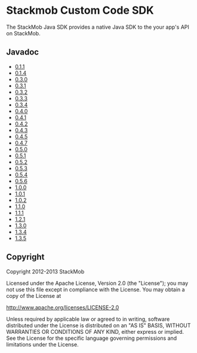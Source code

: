 # Stackmob Custom Code SDK

The StackMob Java SDK provides a native Java SDK to the your app's API on StackMob.

## Javadoc

* [0.1.1](http://stackmob.github.com/stackmob-java-client-sdk/javadoc/0.1.1/apidocs/)
* [0.1.4](http://stackmob.github.com/stackmob-java-client-sdk/javadoc/0.1.4/apidocs/)
* [0.3.0](http://stackmob.github.com/stackmob-java-client-sdk/javadoc/0.3.0/apidocs/)
* [0.3.1](http://stackmob.github.com/stackmob-java-client-sdk/javadoc/0.3.1/apidocs/)
* [0.3.2](http://stackmob.github.com/stackmob-java-client-sdk/javadoc/0.3.2/apidocs/)
* [0.3.3](http://stackmob.github.com/stackmob-java-client-sdk/javadoc/0.3.3/apidocs/)
* [0.3.4](http://stackmob.github.com/stackmob-java-client-sdk/javadoc/0.3.4/apidocs/)
* [0.4.0](http://stackmob.github.com/stackmob-java-client-sdk/javadoc/0.4.0/apidocs/)
* [0.4.1](http://stackmob.github.com/stackmob-java-client-sdk/javadoc/0.4.1/apidocs/)
* [0.4.2](http://stackmob.github.com/stackmob-java-client-sdk/javadoc/0.4.2/apidocs/)
* [0.4.3](http://stackmob.github.com/stackmob-java-client-sdk/javadoc/0.4.3/apidocs/)
* [0.4.5](http://stackmob.github.com/stackmob-java-client-sdk/javadoc/0.4.5/apidocs/)
* [0.4.7](http://stackmob.github.com/stackmob-java-client-sdk/javadoc/0.4.7/apidocs/)
* [0.5.0](http://stackmob.github.com/stackmob-java-client-sdk/javadoc/0.5.0/apidocs/)
* [0.5.1](http://stackmob.github.com/stackmob-java-client-sdk/javadoc/0.5.1/apidocs/)
* [0.5.2](http://stackmob.github.com/stackmob-java-client-sdk/javadoc/0.5.2/apidocs/)
* [0.5.3](http://stackmob.github.com/stackmob-java-client-sdk/javadoc/0.5.3/apidocs/)
* [0.5.4](http://stackmob.github.com/stackmob-java-client-sdk/javadoc/0.5.4/apidocs/)
* [0.5.6](http://stackmob.github.com/stackmob-java-client-sdk/javadoc/0.5.6/apidocs/)
* [1.0.0](http://stackmob.github.com/stackmob-java-client-sdk/javadoc/1.0.0/apidocs/)
* [1.0.1](http://stackmob.github.com/stackmob-java-client-sdk/javadoc/1.0.1/apidocs/)
* [1.0.2](http://stackmob.github.com/stackmob-java-client-sdk/javadoc/1.0.2/apidocs/)
* [1.1.0](http://stackmob.github.com/stackmob-java-client-sdk/javadoc/1.1.0/apidocs/)
* [1.1.1](http://stackmob.github.com/stackmob-java-client-sdk/javadoc/1.1.1/apidocs/)
* [1.2.1](http://stackmob.github.com/stackmob-java-client-sdk/javadoc/1.2.1/apidocs/)
* [1.3.0](http://stackmob.github.com/stackmob-java-client-sdk/javadoc/1.3.0/apidocs/)
* [1.3.4](http://stackmob.github.com/stackmob-java-client-sdk/javadoc/1.3.4/apidocs/)
* [1.3.5](http://stackmob.github.com/stackmob-java-client-sdk/javadoc/apidocs/)

## Copyright

Copyright 2012-2013 StackMob

Licensed under the Apache License, Version 2.0 (the "License");
you may not use this file except in compliance with the License.
You may obtain a copy of the License at

http://www.apache.org/licenses/LICENSE-2.0

Unless required by applicable law or agreed to in writing, software
distributed under the License is distributed on an "AS IS" BASIS,
WITHOUT WARRANTIES OR CONDITIONS OF ANY KIND, either express or implied.
See the License for the specific language governing permissions and
limitations under the License.
